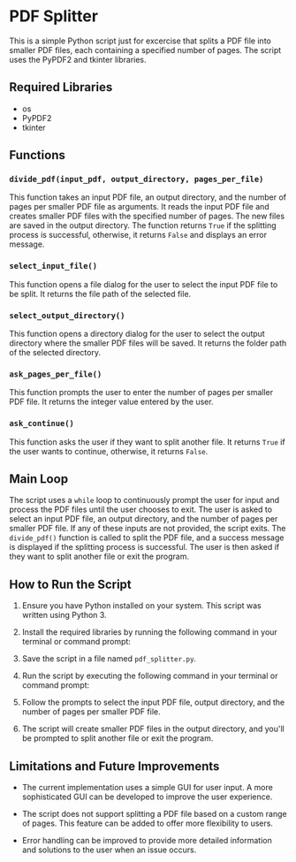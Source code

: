 # PDF Splitter

This is a simple Python script just for excercise that splits a PDF file into smaller PDF files, each containing a specified number of pages. The script uses the PyPDF2 and tkinter libraries.

## Required Libraries

- os
- PyPDF2
- tkinter

## Functions

### `divide_pdf(input_pdf, output_directory, pages_per_file)`

This function takes an input PDF file, an output directory, and the number of pages per smaller PDF file as arguments. It reads the input PDF file and creates smaller PDF files with the specified number of pages. The new files are saved in the output directory. The function returns `True` if the splitting process is successful, otherwise, it returns `False` and displays an error message.

### `select_input_file()`

This function opens a file dialog for the user to select the input PDF file to be split. It returns the file path of the selected file.

### `select_output_directory()`

This function opens a directory dialog for the user to select the output directory where the smaller PDF files will be saved. It returns the folder path of the selected directory.

### `ask_pages_per_file()`

This function prompts the user to enter the number of pages per smaller PDF file. It returns the integer value entered by the user.

### `ask_continue()`

This function asks the user if they want to split another file. It returns `True` if the user wants to continue, otherwise, it returns `False`.

## Main Loop

The script uses a `while` loop to continuously prompt the user for input and process the PDF files until the user chooses to exit. The user is asked to select an input PDF file, an output directory, and the number of pages per smaller PDF file. If any of these inputs are not provided, the script exits. The `divide_pdf()` function is called to split the PDF file, and a success message is displayed if the splitting process is successful. The user is then asked if they want to split another file or exit the program.

## How to Run the Script

1. Ensure you have Python installed on your system. This script was written using Python 3.

2. Install the required libraries by running the following command in your terminal or command prompt:

3. Save the script in a file named `pdf_splitter.py`.

4. Run the script by executing the following command in your terminal or command prompt:

5. Follow the prompts to select the input PDF file, output directory, and the number of pages per smaller PDF file.

6. The script will create smaller PDF files in the output directory, and you'll be prompted to split another file or exit the program.

## Limitations and Future Improvements

- The current implementation uses a simple GUI for user input. A more sophisticated GUI can be developed to improve the user experience.

- The script does not support splitting a PDF file based on a custom range of pages. This feature can be added to offer more flexibility to users.

- Error handling can be improved to provide more detailed information and solutions to the user when an issue occurs.
